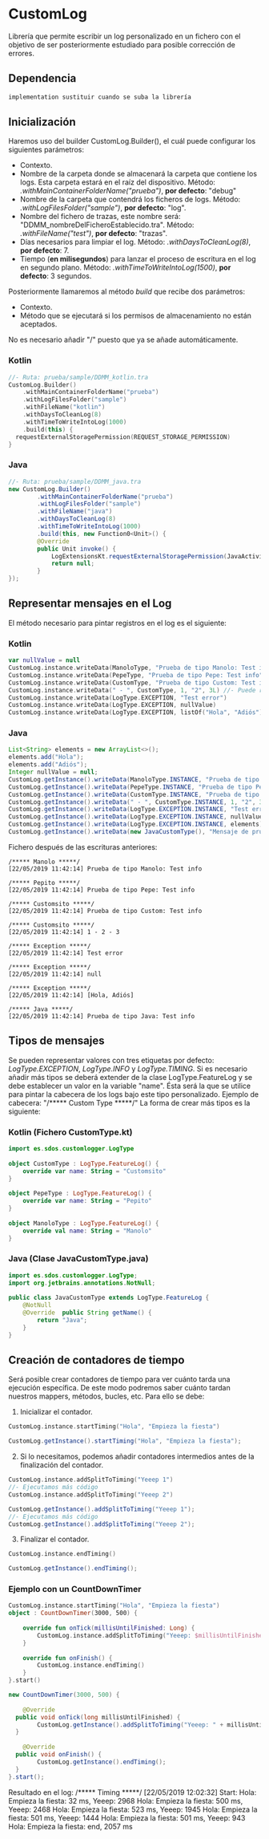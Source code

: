 # CustomLog

Librería que permite escribir un log personalizado en un fichero con el objetivo de ser posteriormente estudiado para posible corrección de errores.


## Dependencia

```java
implementation sustituir cuando se suba la librería
```

## Inicialización
Haremos uso del builder CustomLog.Builder(), el cuál puede configurar los siguientes parámetros:
 - Contexto. 
 - Nombre de la carpeta donde se almacenará la carpeta que contiene los logs. Esta carpeta estará en el raíz del dispositivo. Método:  *.withMainContainerFolderName("prueba")*, **por defecto**: "debug"
 - Nombre de la carpeta que contendrá los ficheros de logs. Método: *.withLogFilesFolder("sample")*, **por defecto**: "log".
 - Nombre del fichero de trazas, este nombre será: "DDMM_nombreDelFicheroEstablecido.tra". Método:  *.withFileName("test")*, **por defecto**: "trazas".
 - Días necesarios para limpiar el log. Método: *.withDaysToCleanLog(8)*, **por defecto**: 7.
 - Tiempo (**en milisegundos**) para lanzar el proceso de escritura en el log en segundo plano. Método: *.withTimeToWriteIntoLog(1500)*, **por defecto**: 3 segundos.

Posteriormente llamaremos al método *build* que recibe dos parámetros:
- Contexto. 
- Método que se ejecutará si los permisos de almacenamiento no están aceptados.

No es necesario añadir "/" puesto que ya se añade automáticamente.

### Kotlin
```kotlin
//- Ruta: prueba/sample/DDMM_kotlin.tra  
CustomLog.Builder()  
    .withMainContainerFolderName("prueba")  
    .withLogFilesFolder("sample")  
    .withFileName("kotlin")  
    .withDaysToCleanLog(8)  
    .withTimeToWriteIntoLog(1000)  
    .build(this) {  
  requestExternalStoragePermission(REQUEST_STORAGE_PERMISSION)  
}
```
### Java
```java
//- Ruta: prueba/sample/DDMM_java.tra  
new CustomLog.Builder()  
        .withMainContainerFolderName("prueba")  
        .withLogFilesFolder("sample")  
        .withFileName("java")  
        .withDaysToCleanLog(8)  
        .withTimeToWriteIntoLog(1000)  
        .build(this, new Function0<Unit>() {  
        @Override  
        public Unit invoke() {  
	        LogExtensionsKt.requestExternalStoragePermission(JavaActivity.this, 100);  
	        return null;  
	    }  
});
```

## Representar mensajes en el Log
El método necesario para pintar registros en el log es el siguiente:

### Kotlin
```kotlin
var nullValue = null  
CustomLog.instance.writeData(ManoloType, "Prueba de tipo Manolo: Test info")  
CustomLog.instance.writeData(PepeType, "Prueba de tipo Pepe: Test info")  
CustomLog.instance.writeData(CustomType, "Prueba de tipo Custom: Test info")  
CustomLog.instance.writeData(" - ", CustomType, 1, "2", 3L) //- Puede recibir múltiples tipos 
CustomLog.instance.writeData(LogType.EXCEPTION, "Test error")  
CustomLog.instance.writeData(LogType.EXCEPTION, nullValue)  
CustomLog.instance.writeData(LogType.EXCEPTION, listOf("Hola", "Adiós")) 
```

### Java 
```java
List<String> elements = new ArrayList<>();  
elements.add("Hola");  
elements.add("Adiós");  
Integer nullValue = null;  
CustomLog.getInstance().writeData(ManoloType.INSTANCE, "Prueba de tipo Manolo: Test info");  
CustomLog.getInstance().writeData(PepeType.INSTANCE, "Prueba de tipo Pepe: Test info");  
CustomLog.getInstance().writeData(CustomType.INSTANCE, "Prueba de tipo Custom: Test info");  
CustomLog.getInstance().writeData(" - ", CustomType.INSTANCE, 1, "2", 3L);  
CustomLog.getInstance().writeData(LogType.EXCEPTION.INSTANCE, "Test error");  
CustomLog.getInstance().writeData(LogType.EXCEPTION.INSTANCE, nullValue);  
CustomLog.getInstance().writeData(LogType.EXCEPTION.INSTANCE, elements);  
CustomLog.getInstance().writeData(new JavaCustomType(), "Mensaje de prueba de Java type");
```

Fichero después de las escrituras anteriores:

    /***** Manolo *****/  
    [22/05/2019 11:42:14] Prueba de tipo Manolo: Test info
    
    /***** Pepito *****/  
    [22/05/2019 11:42:14] Prueba de tipo Pepe: Test info
    
    /***** Customsito *****/  
    [22/05/2019 11:42:14] Prueba de tipo Custom: Test info
    
    /***** Customsito *****/  
    [22/05/2019 11:42:14] 1 - 2 - 3
    
    /***** Exception *****/  
    [22/05/2019 11:42:14] Test error
    
    /***** Exception *****/  
    [22/05/2019 11:42:14] null
    
    /***** Exception *****/  
    [22/05/2019 11:42:14] [Hola, Adiós]

    /***** Java *****/  
    [22/05/2019 11:42:14] Prueba de tipo Java: Test info

## Tipos de mensajes
Se pueden representar valores con tres etiquetas por defecto: *LogType.EXCEPTION*, *LogType.INFO* y *LogType.TIMING*.
Si es necesario añadir más tipos se deberá extender de la clase LogType.FeatureLog y se debe establecer un valor en la variable "name". Ésta será la que se utilice para pintar la cabecera de los logs bajo este tipo personalizado.
Ejemplo de cabecera: "/***** Custom Type *****/"
La forma de crear más tipos es la siguiente:

### Kotlin (Fichero CustomType.kt)
```kotlin
import es.sdos.customlogger.LogType  
  
object CustomType : LogType.FeatureLog() {  
    override var name: String = "Customsito"  
}  
  
object PepeType : LogType.FeatureLog() {  
    override var name: String = "Pepito"  
}  
  
object ManoloType : LogType.FeatureLog() {  
    override val name: String = "Manolo"  
}
```
### Java (Clase JavaCustomType.java)
```java
import es.sdos.customlogger.LogType;  
import org.jetbrains.annotations.NotNull;  
  
public class JavaCustomType extends LogType.FeatureLog {  
    @NotNull  
    @Override  public String getName() {  
        return "Java";  
    }  
}
```
## Creación de contadores de tiempo
Será posible crear contadores de tiempo para ver cuánto tarda una ejecución específica. De este modo podremos saber cuánto tardan nuestros mappers, métodos, bucles, etc.
Para ello se debe:
 1. Inicializar el contador.
```kotlin
CustomLog.instance.startTiming("Hola", "Empieza la fiesta")
```
```java
CustomLog.getInstance().startTiming("Hola", "Empieza la fiesta");
```
 2. Si lo necesitamos, podemos añadir contadores intermedios antes de la finalización del contador.
```kotlin
CustomLog.instance.addSplitToTiming("Yeeep 1")
//- Ejecutamos más código
CustomLog.instance.addSplitToTiming("Yeeep 2")
```
```java
CustomLog.getInstance().addSplitToTiming("Yeeep 1");
//- Ejecutamos más código
CustomLog.getInstance().addSplitToTiming("Yeeep 2");
```
 3. Finalizar el contador.
```kotlin
CustomLog.instance.endTiming()
```
```java
CustomLog.getInstance().endTiming();
```
### Ejemplo con un CountDownTimer
```kotlin
CustomLog.instance.startTiming("Hola", "Empieza la fiesta")  
object : CountDownTimer(3000, 500) {  
  
    override fun onTick(millisUntilFinished: Long) {  
        CustomLog.instance.addSplitToTiming("Yeeep: $millisUntilFinished")  
    }  
  
    override fun onFinish() {  
        CustomLog.instance.endTiming()  
    }  
}.start()
```

```java
new CountDownTimer(3000, 500) {  
  
    @Override  
  public void onTick(long millisUntilFinished) {  
        CustomLog.getInstance().addSplitToTiming("Yeeep: " + millisUntilFinished);  
  }  
  
    @Override  
  public void onFinish() {  
        CustomLog.getInstance().endTiming();  
  }  
}.start();
```

Resultado en el log:
    /***** Timing *****/ 
    [22/05/2019 12:02:32] Start: Hola: Empieza la fiesta: 32 ms, Yeeep: 2968 
    Hola: Empieza la fiesta: 500 ms, Yeeep: 2468 
    Hola: Empieza la fiesta: 523 ms, Yeeep: 1945 
    Hola: Empieza la fiesta: 501 ms, Yeeep: 1444 
    Hola: Empieza la fiesta: 501 ms, Yeeep: 943 
    Hola: Empieza la fiesta: end, 2057 ms